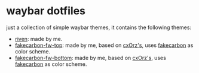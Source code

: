 # waybar dotfiles

just a collection of simple waybar themes, it contains the following themes:

- [riven](/waybar/waybar/riven): made by me.
- [fakecarbon-fw-top](/waybar/waybar//fakecarbon-fw-top): made by me, based on
  [cxOrz's](https://github.com/cxOrz/dotfiles-hyprland), uses
  [fakecarbon](https://github.com/therealnv6/fakecarbon.conf) as color scheme.
- [fakecarbon-fw-bottom](/waybar/waybar//fakecarbon-fw-bottom): made by me,
  based on [cxOrz's](https://github.com/cxOrz/dotfiles-hyprland), uses
  [fakecarbon](https://github.com/therealnv6/fakecarbon.conf) as color scheme.
